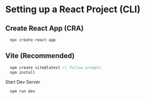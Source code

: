 # Setting up a React Project (CLI)

## Create React App (CRA)

```js
  npx create-react-app
```

## Vite (Recommended)

```js
  npm create vite@latest // follow prompts
  npm install
```

Start Dev Server

```js
  npm run dev
```

